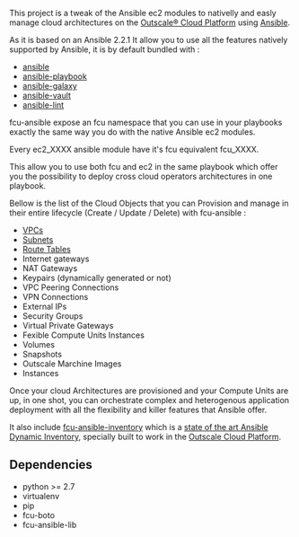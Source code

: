 This project is a tweak of the Ansible ec2 modules to nativelly and easly manage cloud architectures on the [Outscale® Cloud Platform](https://www.outscale.com) using [Ansible](https://github.com/ansible/ansible).

As it is based on an  Ansible 2.2.1 It allow you to use all the features natively supported by Ansible, it is by default bundled with :

 - [ansible](https://github.com/ansible/ansible)
 - [ansible-playbook](http://docs.ansible.com/ansible/playbooks.html)
 - [ansible-galaxy](https://github.com/ansible/galaxy)
 - [ansible-vault](http://docs.ansible.com/ansible/playbooks_vault.html)
 - [ansible-lint](https://github.com/willthames/ansible-lint)

fcu-ansible expose an fcu namespace that you can use in your playbooks exactly the same way you do with the native Ansible ec2 modules.

Every ec2_XXXX ansible module have it's fcu equivalent fcu_XXXX.

This allow you to use both fcu and ec2 in the same playbook which offer you the possibility to deploy cross cloud operators architectures in one playbook.

Bellow is the list of the Cloud Objects that you can Provision and manage in their entire lifecycle (Create / Update / Delete) with fcu-ansible :

- [VPCs](https://wiki.outscale.net/display/DOCU/About+Virtual+Private+Clouds)
- [Subnets](https://wiki.outscale.net/display/DOCU/Creating+a+Subnet+in+a+VPC)
- [Route Tables](https://wiki.outscale.net/display/DOCU/About+Route+Tables)
- Internet gateways
- NAT Gateways
- Keypairs (dynamically generated or not)
- VPC Peering Connections
- VPN Connections
- External IPs
- Security Groups
- Virtual Private Gateways
- Fexible Compute Units Instances
- Volumes
- Snapshots
- Outscale Marchine Images
- Instances

Once your cloud Architectures are provisioned and your Compute Units are up, in one shot, you can orchestrate complex and heterogenous application deployment with all the flexibility and killer features that Ansible offer.

It also include [fcu-ansible-inventory](https://github.com/delaballe/fcu-ansible-inventory) which is a [state of the art Ansible Dynamic Inventory](https://docs.ansible.com/ansible/dev_guide/developing_inventory.html), specially built to work in the [Outscale Cloud Platform](https://www.outscale.com).

## Dependencies

- python >= 2.7  
- virtualenv  
- pip  
- fcu-boto  
- fcu-ansible-lib   

